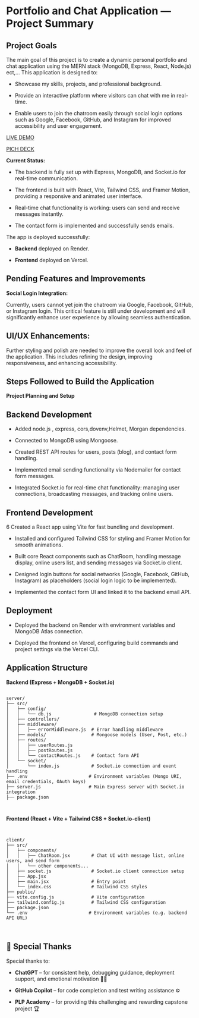 

# Portfolio and Chat Application — Project Summary

## Project Goals

The main goal of this project is to create a dynamic personal portfolio and chat application using the MERN stack (MongoDB, Express, React, Node.js) ect,... This application is designed to:

- Showcase my skills, projects, and professional background.

- Provide an interactive platform where visitors can chat with me in real-time.

- Enable users to join the chatroom easily through social login options such as Google, Facebook, GitHub, and Instagram for improved accessibility and user engagement.

[LIVE DEMO](https://usanase-potofolio.vercel.app/)

[PICH DECK](https://www.canva.com/design/DAGuLvfEzRE/gge5jYmy8SnIlD1h9Bg09w/edit?utm_content=DAGuLvfEzRE&utm_campaign=designshare&utm_medium=link2&utm_source=sharebutton)

**Current Status:**

- The backend is fully set up with Express, MongoDB, and Socket.io for real-time communication.

- The frontend is built with React, Vite, Tailwind CSS, and Framer Motion, providing a responsive and animated user interface.

- Real-time chat functionality is working: users can send and receive messages instantly.

- The contact form is implemented and successfully sends emails.

The app is deployed successfully:

- **Backend** deployed on Render.

* **Frontend** deployed on Vercel.

## Pending Features and Improvements

**Social Login Integration:**

Currently, users cannot yet join the chatroom via Google, Facebook, GitHub, or Instagram login. This critical feature is still under development and will significantly enhance user experience by allowing seamless authentication.

## UI/UX Enhancements:

Further styling and polish are needed to improve the overall look and feel of the application. This includes refining the design, improving responsiveness, and enhancing accessibility.

## Steps Followed to Build the Application

**Project Planning and Setup**

## Backend Development

- Added node.js , express, cors,dovenv,Helmet, Morgan dependencies.

- Connected to MongoDB using Mongoose.

- Created REST API routes for users, posts (blog), and contact form handling.

- Implemented email sending functionality via Nodemailer for contact form messages.

- Integrated Socket.io for real-time chat functionality: managing user connections, broadcasting messages, and tracking online users.

## Frontend Development

6 Created a React app using Vite for fast bundling and development.

- Installed and configured Tailwind CSS for styling and Framer Motion for smooth animations.

- Built core React components such as ChatRoom, handling message display, online users list, and sending messages via Socket.io client.

- Designed login buttons for social networks (Google, Facebook, GitHub, Instagram) as placeholders (social login logic to be implemented).

- Implemented the contact form UI and linked it to the backend email API.

## Deployment

- Deployed the backend on Render with environment variables and MongoDB Atlas connection.

- Deployed the frontend on Vercel, configuring build commands and project settings via the Vercel CLI.


## Application Structure

**Backend (Express + MongoDB + Socket.io)**


```

server/
├── src/
│   ├── config/
│   │   └── db.js                # MongoDB connection setup
│   ├── controllers/
│   ├── middleware/
│   │   ├── errorMiddleware.js  # Error handling middleware
│   ├── models/                 # Mongoose models (User, Post, etc.)
│   ├── routes/
│   │   ├── userRoutes.js
│   │   ├── postRoutes.js
│   │   └── contactRoutes.js    # Contact form API
│   └── socket/
│       └── index.js            # Socket.io connection and event handling
├── .env                       # Environment variables (Mongo URI, email credentials, OAuth keys)
├── server.js                  # Main Express server with Socket.io integration
├── package.json

   
```






**Frontend (React + Vite + Tailwind CSS + Socket.io-client)**


```


client/
├── src/
│   ├── components/
│   │   ├── ChatRoom.jsx        # Chat UI with message list, online users, and send form
│   │   └── other components...
│   ├── socket.js               # Socket.io client connection setup
│   ├── App.jsx
│   ├── main.jsx                # Entry point
│   └── index.css               # Tailwind CSS styles
├── public/
├── vite.config.js              # Vite configuration
├── tailwind.config.js          # Tailwind CSS configuration
├── package.json
└── .env                       # Environment variables (e.g. backend API URL)

    
```





## 🙏 Special Thanks

Special thanks to:

- **ChatGPT** – for consistent help, debugging guidance, deployment support, and emotional motivation 🧠💬

- **GitHub Copilot** – for code completion and test writing assistance ⚙️

- **PLP Academy** – for providing this challenging and rewarding capstone project 🏆